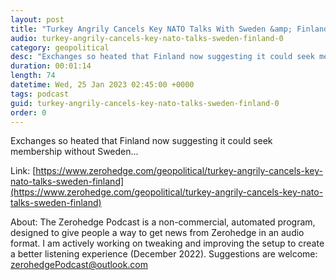 ```yaml
---
layout: post
title: "Turkey Angrily Cancels Key NATO Talks With Sweden &amp; Finland"
audio: turkey-angrily-cancels-key-nato-talks-sweden-finland-0
category: geopolitical
desc: "Exchanges so heated that Finland now suggesting it could seek membership without Sweden..."
duration: 00:01:14
length: 74
datetime: Wed, 25 Jan 2023 02:45:00 +0000
tags: podcast
guid: turkey-angrily-cancels-key-nato-talks-sweden-finland-0
order: 0
---
```

Exchanges so heated that Finland now suggesting it could seek membership without Sweden...

Link: [https://www.zerohedge.com/geopolitical/turkey-angrily-cancels-key-nato-talks-sweden-finland](https://www.zerohedge.com/geopolitical/turkey-angrily-cancels-key-nato-talks-sweden-finland)

About: The Zerohedge Podcast is a non-commercial, automated program, designed to give people a way to get news from Zerohedge in an audio format.  I am actively working on tweaking and improving the setup to create a better listening experience (December 2022).  Suggestions are welcome: [zerohedgePodcast@outlook.com](mailto:zerohedgePodcast@outlook.com)